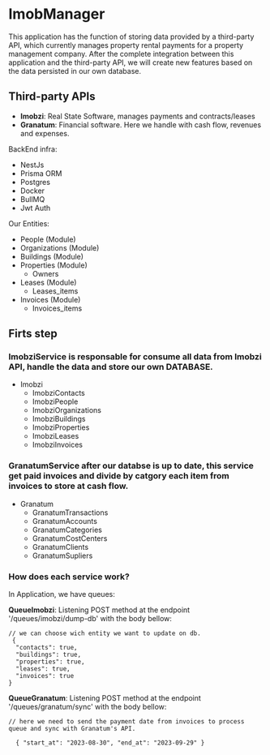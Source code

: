 # ImobManager

This application has the function of storing data provided by a third-party API, which currently manages property rental payments for a property management company. After the complete integration between this application and the third-party API, we will create new features based on the data persisted in our own database.


## Third-party APIs 
 - **Imobzi**: Real State Software, manages payments and contracts/leases
 - **Granatum**: Financial software. Here we handle with cash flow, revenues and expenses. 




BackEnd infra: 
  - NestJs
  - Prisma ORM
  - Postgres
  - Docker
  - BullMQ
  - Jwt Auth
  
Our Entities: 
  - People (Module)
  - Organizations (Module)
  - Buildings (Module)
  - Properties (Module)
    - Owners 
  - Leases (Module)
    - Leases_items 
  - Invoices (Module)
    - Invoices_items
   

## Firts step
### __ImobziService__ is responsable for consume all data from Imobzi API, handle the data and store our own DATABASE. 
  - Imobzi
    - ImobziContacts
    - ImobziPeople
    - ImobziOrganizations
    - ImobziBuildings
    - ImobziProperties
    - ImobziLeases
    - ImobziInvoices

  ### __GranatumService__ after our databse is up to date, this service get paid invoices and divide by catgory each item from invoices to store at cash flow. 
  - Granatum
    - GranatumTransactions
    - GranatumAccounts
    - GranatumCategories
    - GranatumCostCenters
    - GranatumClients
    - GranatumSupliers

### How does each service work? 
  In Application, we have queues:
  
  __QueueImobzi__:  Listening POST method at the endpoint '/queues/imobzi/dump-db' with the body bellow:

  ``` 
  // we can choose wich entity we want to update on db. 
   {
	"contacts": true, 
	"buildings": true,
	"properties": true,
	"leases": true,
	"invoices": true
}
  ```

  __QueueGranatum__:  Listening POST method at the endpoint '/queues/granatum/sync' with the body bellow:

  ``` 
  // here we need to send the payment date from invoices to process queue and sync with Granatum's API. 

	{ "start_at": "2023-08-30", "end_at": "2023-09-29" }
  ```
